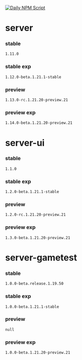 [![Daily NPM Script](https://github.com/WavePlayz/minecraft-npms-auto/actions/workflows/fetch.yml/badge.svg)](https://github.com/WavePlayz/minecraft-npms-auto/actions/workflows/fetch.yml)
# server
### stable
```
1.11.0
```
### stable exp
```
1.12.0-beta.1.21.1-stable
```
### preview
```
1.13.0-rc.1.21.20-preview.21
```
### preview exp
```
1.14.0-beta.1.21.20-preview.21
```


# server-ui
### stable
```
1.1.0
```
### stable exp
```
1.2.0-beta.1.21.1-stable
```
### preview
```
1.2.0-rc.1.21.20-preview.21
```
### preview exp
```
1.3.0-beta.1.21.20-preview.21
```


# server-gametest
### stable
```
1.0.0-beta.release.1.19.50
```
### stable exp
```
1.0.0-beta.1.21.1-stable
```
### preview
```
null
```
### preview exp
```
1.0.0-beta.1.21.20-preview.21
```


